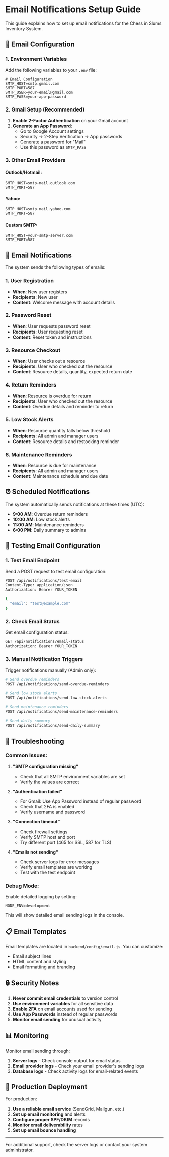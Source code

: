 # Email Notifications Setup Guide

This guide explains how to set up email notifications for the Chess in Slums Inventory System.

## 📧 Email Configuration

### 1. Environment Variables

Add the following variables to your `.env` file:

```env
# Email Configuration
SMTP_HOST=smtp.gmail.com
SMTP_PORT=587
SMTP_USER=your-email@gmail.com
SMTP_PASS=your-app-password
```

### 2. Gmail Setup (Recommended)

1. **Enable 2-Factor Authentication** on your Gmail account
2. **Generate an App Password**:
   - Go to Google Account settings
   - Security → 2-Step Verification → App passwords
   - Generate a password for "Mail"
   - Use this password as `SMTP_PASS`

### 3. Other Email Providers

#### Outlook/Hotmail:
```env
SMTP_HOST=smtp-mail.outlook.com
SMTP_PORT=587
```

#### Yahoo:
```env
SMTP_HOST=smtp.mail.yahoo.com
SMTP_PORT=587
```

#### Custom SMTP:
```env
SMTP_HOST=your-smtp-server.com
SMTP_PORT=587
```

## 🔔 Email Notifications

The system sends the following types of emails:

### 1. User Registration
- **When**: New user registers
- **Recipients**: New user
- **Content**: Welcome message with account details

### 2. Password Reset
- **When**: User requests password reset
- **Recipients**: User requesting reset
- **Content**: Reset token and instructions

### 3. Resource Checkout
- **When**: User checks out a resource
- **Recipients**: User who checked out the resource
- **Content**: Resource details, quantity, expected return date

### 4. Return Reminders
- **When**: Resource is overdue for return
- **Recipients**: User who checked out the resource
- **Content**: Overdue details and reminder to return

### 5. Low Stock Alerts
- **When**: Resource quantity falls below threshold
- **Recipients**: All admin and manager users
- **Content**: Resource details and restocking reminder

### 6. Maintenance Reminders
- **When**: Resource is due for maintenance
- **Recipients**: All admin and manager users
- **Content**: Maintenance schedule and due date

## ⏰ Scheduled Notifications

The system automatically sends notifications at these times (UTC):

- **9:00 AM**: Overdue return reminders
- **10:00 AM**: Low stock alerts
- **11:00 AM**: Maintenance reminders
- **6:00 PM**: Daily summary to admins

## 🧪 Testing Email Configuration

### 1. Test Email Endpoint

Send a POST request to test email configuration:

```bash
POST /api/notifications/test-email
Content-Type: application/json
Authorization: Bearer YOUR_TOKEN

{
  "email": "test@example.com"
}
```

### 2. Check Email Status

Get email configuration status:

```bash
GET /api/notifications/email-status
Authorization: Bearer YOUR_TOKEN
```

### 3. Manual Notification Triggers

Trigger notifications manually (Admin only):

```bash
# Send overdue reminders
POST /api/notifications/send-overdue-reminders

# Send low stock alerts
POST /api/notifications/send-low-stock-alerts

# Send maintenance reminders
POST /api/notifications/send-maintenance-reminders

# Send daily summary
POST /api/notifications/send-daily-summary
```

## 🔧 Troubleshooting

### Common Issues:

1. **"SMTP configuration missing"**
   - Check that all SMTP environment variables are set
   - Verify the values are correct

2. **"Authentication failed"**
   - For Gmail: Use App Password instead of regular password
   - Check that 2FA is enabled
   - Verify username and password

3. **"Connection timeout"**
   - Check firewall settings
   - Verify SMTP host and port
   - Try different port (465 for SSL, 587 for TLS)

4. **"Emails not sending"**
   - Check server logs for error messages
   - Verify email templates are working
   - Test with the test endpoint

### Debug Mode:

Enable detailed logging by setting:

```env
NODE_ENV=development
```

This will show detailed email sending logs in the console.

## 📋 Email Templates

Email templates are located in `backend/config/email.js`. You can customize:

- Email subject lines
- HTML content and styling
- Email formatting and branding

## 🔒 Security Notes

1. **Never commit email credentials** to version control
2. **Use environment variables** for all sensitive data
3. **Enable 2FA** on email accounts used for sending
4. **Use App Passwords** instead of regular passwords
5. **Monitor email sending** for unusual activity

## 📊 Monitoring

Monitor email sending through:

1. **Server logs** - Check console output for email status
2. **Email provider logs** - Check your email provider's sending logs
3. **Database logs** - Check activity logs for email-related events

## 🚀 Production Deployment

For production:

1. **Use a reliable email service** (SendGrid, Mailgun, etc.)
2. **Set up email monitoring** and alerts
3. **Configure proper SPF/DKIM** records
4. **Monitor email deliverability** rates
5. **Set up email bounce handling**

---

For additional support, check the server logs or contact your system administrator. 